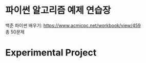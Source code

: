 # 파이썬 알고리즘 예제 연습장    
백준 파이썬 배우기: https://www.acmicpc.net/workbook/view/459    
총 50문제
# Experimental Project
